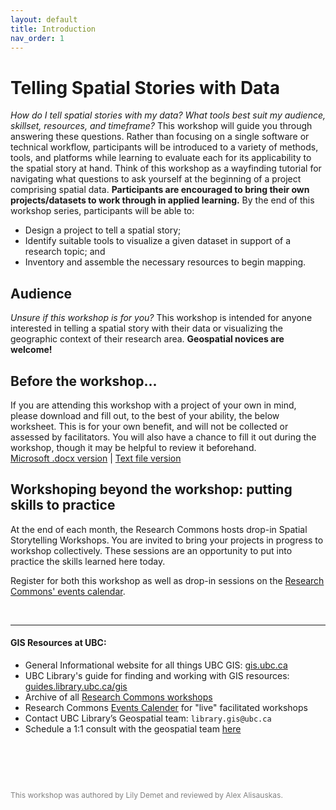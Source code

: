 ```yaml
---
layout: default
title: Introduction
nav_order: 1
---
```

# Telling Spatial Stories with Data
    
*How do I tell spatial stories with my data? What tools best suit my audience, skillset, resources, and timeframe?* This workshop will guide you through answering these questions. Rather than focusing on a single software or technical workflow, participants will be introduced to a variety of methods, tools, and platforms while learning to evaluate each for its applicability to the spatial story at hand. Think of this workshop as a wayfinding tutorial for navigating what questions to ask yourself at the beginning of a project comprising spatial data. **Participants are encouraged to bring their own projects/datasets to work through in applied learning.** By the end of this workshop series, participants will be able to:

- Design a project to tell a spatial story;
- Identify suitable tools to visualize a given dataset in support of a research topic; and
- Inventory and assemble the necessary resources to begin mapping.

 <!-- During the workshop, participants will be guided through key concepts of project design. You will also be introduced to a variety of mapping tools, and given the opportunity to evaluate which platforms and methods best suit your data, audience, and research objectives.  -->
 

 ## Audience
*Unsure if this workshop is for you?* This workshop is intended for anyone interested in telling a spatial story with their data or visualizing the geographic context of their research area. **Geospatial novices are welcome!**

 ## Before the workshop... 
 If you are attending this workshop with a project of your own in mind, please download and fill out, to the best of your ability, the below worksheet. This is for your own benefit, and will not be collected or assessed by facilitators. You will also have a chance to fill it out during the workshop, though it may be helpful to review it beforehand.  
[Microsoft .docx version](./content/project-design-worksheet.docx) | 
[Text file version](./content/project-design-worksheet.rtf)



 ## Workshoping beyond the workshop: putting skills to practice  
 At the end of each month, the Research Commons hosts drop-in Spatial Storytelling Workshops. You are invited to bring your projects in progress to workshop collectively. These sessions are an opportunity to put into practice the skills learned here today. 

 Register for both this workshop as well as drop-in sessions on the [Research Commons' events calendar](https://researchcommons.library.ubc.ca/workshops/).


      

<br>

--- 
#### GIS Resources at UBC:

- General Informational website for all things UBC GIS: [gis.ubc.ca](http://gis.ubc.ca/)
- UBC Library's guide for finding and working with GIS resources: [guides.library.ubc.ca/gis](http://guides.library.ubc.ca/gis)
- Archive of all [Research Commons workshops](https://ubc-library-rc.github.io/)
- Research Commons [Events Calender](https://researchcommons.library.ubc.ca/workshops/) for "live" facilitated workshops
- Contact UBC Library’s Geospatial team: `library.gis@ubc.ca`
- Schedule a 1:1 consult with the geospatial team [here](https://libcal.library.ubc.ca/appointments/research_commons#s-lc-public-pt)


<p style="margin-top:90px"></p>
<p style="color:grey; font-size:12px">This workshop was authored by Lily Demet and reviewed by Alex Alisauskas.</p>
